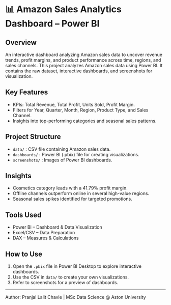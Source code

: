 # 📊 Amazon Sales Analytics Dashboard – Power BI

## Overview
An interactive dashboard analyzing Amazon sales data to uncover revenue trends, profit margins, and product performance across time, regions, and sales channels.
This project analyzes Amazon sales data using Power BI. It contains the raw dataset, interactive dashboards, and screenshots for visualization.

## Key Features
- KPIs: Total Revenue, Total Profit, Units Sold, Profit Margin.
- Filters for Year, Quarter, Month, Region, Product Type, and Sales Channel.
- Insights into top-performing categories and seasonal sales patterns.

## Project Structure

- `data/` : CSV file containing Amazon sales data.
- `dashboards/` : Power BI (.pbix) file for creating visualizations.
- `screenshots/` : Images of Power BI dashboards.

## Insights
- Cosmetics category leads with a 41.79% profit margin.
- Offline channels outperform online in several high-value regions.
- Seasonal sales spikes identified for targeted promotions.

## Tools Used
- Power BI – Dashboard & Data Visualization
- Excel/CSV – Data Preparation
- DAX – Measures & Calculations

## How to Use

1. Open the `.pbix` file in Power BI Desktop to explore interactive dashboards.
2. Use the CSV in `data/` to create your own visualizations.
3. Refer to screenshots for a preview of dashboards.

---
Author: Pranjal Lalit Chavle | MSc Data Science @ Aston University
